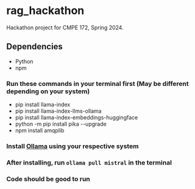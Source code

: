 # rag_hackathon

Hackathon project for CMPE 172, Spring 2024.

## Dependencies
- Python
- npm

### Run these commands in your terminal first (May be different depending on your system)
- pip install llama-index
- pip install llama-index-llms-ollama
- pip install llama-index-embeddings-huggingface
- python -m pip install pika --upgrade
- npm install amqplib

### Install [Ollama](https://github.com/ollama/ollama) using your respective system

### After installing, run `ollama pull mistral` in the terminal

### Code should be good to run
